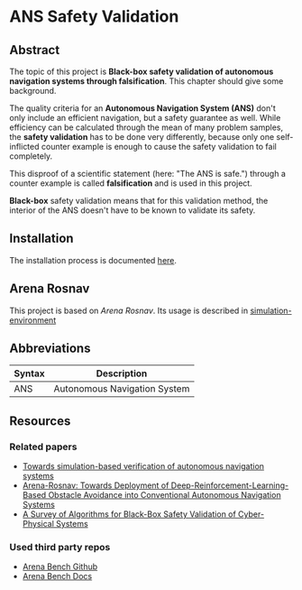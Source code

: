 # ANS Safety Validation
## Abstract
The topic of this project is **Black-box safety validation of autonomous navigation systems through falsification**. This chapter should give some background.

The quality criteria for an **Autonomous Navigation System (ANS)** don't only include an efficient navigation, but a safety guarantee as well. While efficiency can be calculated through the mean of many problem samples, the **safety validation** has to be done very differently, because only one self-inflicted counter example is enough to cause the safety validation to fail completely.

This disproof of a scientific statement (here: "The ANS is safe.") through a counter example is called **falsification** and is used in this project.

**Black-box** safety validation means that for this validation method, the interior of the ANS doesn't have to be known to validate its safety.

## Installation
The installation process is documented [here](docs/Installation.md).

## Arena Rosnav
This project is based on *Arena Rosnav*. Its usage is described in [simulation-environment](docs/Arena.md)

## Abbreviations
| Syntax | Description                  |
|--------|------------------------------|
| ANS    | Autonomous Navigation System |

## Resources
### Related papers
* [Towards simulation-based verification of autonomous navigation systems](https://www.sciencedirect.com/science/article/abs/pii/S092575352030196X)
* [Arena-Rosnav: Towards Deployment of Deep-Reinforcement-Learning-Based Obstacle Avoidance into Conventional Autonomous Navigation Systems](https://arxiv.org/abs/2104.03616)
* [A Survey of Algorithms for Black-Box Safety Validation of Cyber-Physical Systems](https://dl.acm.org/doi/pdf/10.1613/jair.1.12716)

### Used third party repos
* [Arena Bench Github](https://github.com/ignc-research/arena-rosnav)
* [Arena Bench Docs](https://github.com/ignc-research/arena-rosnav)
